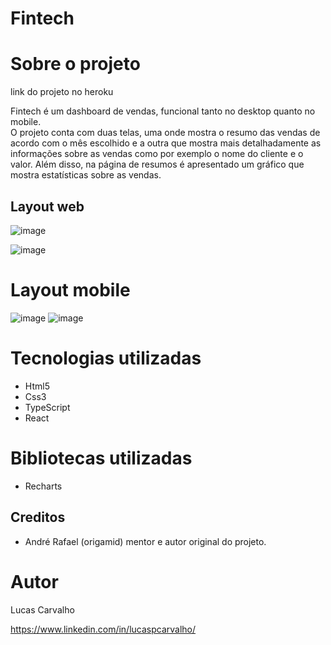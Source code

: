 # Fintech

# Sobre o projeto

link do projeto no heroku

Fintech é um dashboard de vendas, funcional tanto no desktop quanto no mobile. <br>
O projeto conta com duas telas, uma onde mostra o resumo das vendas de acordo com o mês escolhido e a outra que mostra mais detalhadamente as informações sobre as vendas como por exemplo o nome do cliente e o valor. 
Além disso, na página de resumos é apresentado um gráfico que mostra estatísticas sobre as vendas.

## Layout web

![image](https://github.com/user-attachments/assets/865390b9-9cf7-40c3-9af8-e2f4fb9b3472)

![image](https://github.com/user-attachments/assets/a0de5210-5466-43ff-9db7-8d0ffcd1aee0)

# Layout mobile

![image](https://github.com/user-attachments/assets/f1df0696-e8fd-4ab1-877e-7ce5f9c27c1b) ![image](https://github.com/user-attachments/assets/16b34af0-ed4d-4600-ad44-f64380bc1d45)

# Tecnologias utilizadas
  - Html5
  - Css3
  - TypeScript
  - React

# Bibliotecas utilizadas
 - Recharts

## Creditos
  - André Rafael (origamid) mentor e autor original do projeto.

 # Autor

Lucas Carvalho

https://www.linkedin.com/in/lucaspcarvalho/

